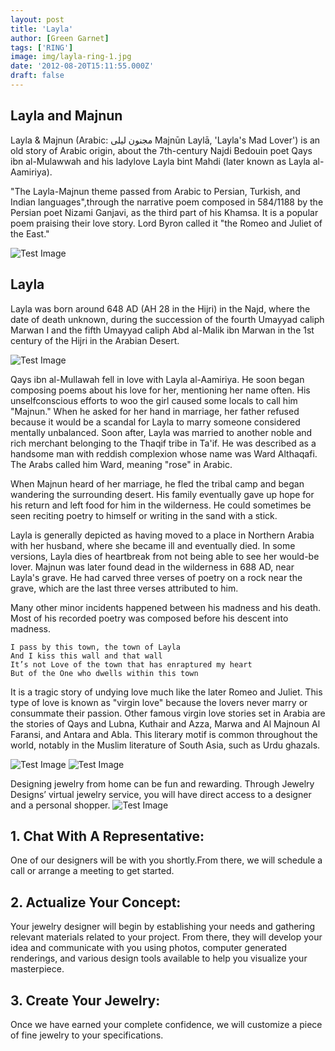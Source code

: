 ```yaml
---
layout: post
title: 'Layla'
author: [Green Garnet]
tags: ['RING']
image: img/layla-ring-1.jpg
date: '2012-08-20T15:11:55.000Z'
draft: false
---
```

## Layla and Majnun
Layla & Majnun (Arabic: مجنون ليلى Majnūn Laylā, 'Layla's Mad Lover') is an old story of Arabic origin, about the 7th-century Najdi Bedouin poet Qays ibn al-Mulawwah and his ladylove Layla bint Mahdi (later known as Layla al-Aamiriya).

"The Layla-Majnun theme passed from Arabic to Persian, Turkish, and Indian languages",through the narrative poem composed in 584/1188 by the Persian poet Nizami Ganjavi, as the third part of his Khamsa. It is a popular poem praising their love story. Lord Byron called it "the Romeo and Juliet of the East."

![Test Image](img/633px-Layla_and_Majnun2.jpg)

## Layla
Layla was born around 648 AD (AH 28 in the Hijri) in the Najd, where the date of death unknown, during the succession of the fourth Umayyad caliph Marwan I and the fifth Umayyad caliph Abd al-Malik ibn Marwan in the 1st century of the Hijri in the Arabian Desert. 

![Test Image](img/414px-Hasht-Bihisht_Amir_Khusro_Walters.jpg)

Qays ibn al-Mullawah fell in love with Layla al-Aamiriya. He soon began composing poems about his love for her, mentioning her name often. His unselfconscious efforts to woo the girl caused some locals to call him "Majnun." When he asked for her hand in marriage, her father refused because it would be a scandal for Layla to marry someone considered mentally unbalanced. Soon after, Layla was married to another noble and rich merchant belonging to the Thaqif tribe in Ta'if. He was described as a handsome man with reddish complexion whose name was Ward Althaqafi. The Arabs called him Ward, meaning "rose" in Arabic.

When Majnun heard of her marriage, he fled the tribal camp and began wandering the surrounding desert. His family eventually gave up hope for his return and left food for him in the wilderness. He could sometimes be seen reciting poetry to himself or writing in the sand with a stick.

Layla is generally depicted as having moved to a place in Northern Arabia with her husband, where she became ill and eventually died. In some versions, Layla dies of heartbreak from not being able to see her would-be lover. Majnun was later found dead in the wilderness in 688 AD, near Layla's grave. He had carved three verses of poetry on a rock near the grave, which are the last three verses attributed to him.

Many other minor incidents happened between his madness and his death. Most of his recorded poetry was composed before his descent into madness.

    I pass by this town, the town of Layla
    And I kiss this wall and that wall
    It’s not Love of the town that has enraptured my heart
    But of the One who dwells within this town

It is a tragic story of undying love much like the later Romeo and Juliet. This type of love is known as "virgin love" because the lovers never marry or consummate their passion. Other famous virgin love stories set in Arabia are the stories of Qays and Lubna, Kuthair and Azza, Marwa and Al Majnoun Al Faransi, and Antara and Abla. This literary motif is common throughout the world, notably in the Muslim literature of South Asia, such as Urdu ghazals. 

![Test Image](img/leili-2.jpg)
![Test Image](img/leili-3.jpg)


Designing jewelry from home can be fun and rewarding. Through Jewelry Designs’ virtual jewelry service, you will have direct access to a designer and a personal shopper.
![Test Image](img/aitta.jpg)
## 1. Chat With A Representative:
One of our designers will be with you shortly.From there, we will schedule a call or arrange a meeting to get started.

## 2. Actualize Your Concept:
Your jewelry designer will begin by establishing your needs and gathering relevant materials related to your project. From there, they will develop your idea and communicate with you using photos, computer generated renderings, and various design tools available to help you visualize your masterpiece.

## 3. Create Your Jewelry:
Once we have earned your complete confidence, we will customize a piece of fine jewelry to your specifications.



